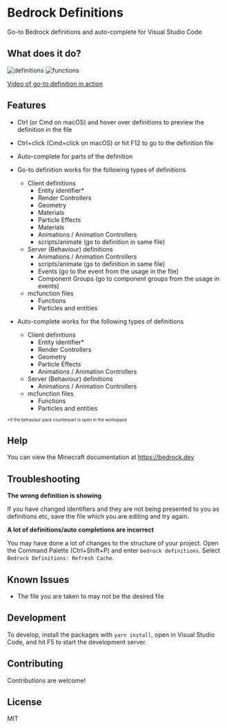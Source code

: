 # Bedrock Definitions

Go-to Bedrock definitions and auto-complete for Visual Studio Code

## What does it do?
![definitions](https://raw.githubusercontent.com/destruc7i0n/vscode-bedrock-definitions/master/img/preview1.gif)
![functions](https://raw.githubusercontent.com/destruc7i0n/vscode-bedrock-definitions/master/img/preview2.gif)

[Video of go-to definition in action](https://streamable.com/k3bel)

## Features

- Ctrl (or Cmd on macOS) and hover over definitions to preview the definition in the file
- Ctrl+click (Cmd+click on macOS) or hit F12 to go to the definition file
- Auto-complete for parts of the definition

- Go-to definition works for the following types of definitions
  - Client definitions
    - Entity identifier*
    - Render Controllers
    - Geometry
    - Materials
    - Particle Effects
    - Materials
    - Animations / Animation Controllers
    - scripts/animate (go to definition in same file)
  - Server (Behaviour) definitions 
    - Animations / Animation Controllers
    - scripts/animate (go to definition in same file)
    - Events (go to the event from the usage in the file)
    - Component Groups (go to component groups from the usage in events)
  - mcfunction files
    - Functions
    - Particles and entities

- Auto-complete works for the following types of definitions
  - Client definitions
    - Entity identifier*
    - Render Controllers
    - Geometry
    - Particle Effects
    - Animations / Animation Controllers
  - Server (Behaviour) definitions 
    - Animations / Animation Controllers
  - mcfunction files
    - Functions
    - Particles and entities

<sub><sup>*If the behaviour pack counterpart is open in the workspace</sup></sub>

## Help

You can view the Minecraft documentation at https://bedrock.dev

## Troubleshooting

**The wrong definition is showing**

If you have changed identifiers and they are not being presented to you as definitions etc, save the file which you are editing and try again.

**A lot of definitions/auto completions are incorrect**

You may have done a lot of changes to the structure of your project. 
Open the Command Palette (Ctrl+Shift+P) and enter `bedrock definitions`. Select `Bedrock Definitions: Refresh Cache`.

## Known Issues

- The file you are taken to may not be the desired file

## Development

To develop, install the packages with `yarn install`, open in Visual Studio Code, and hit F5 to start the development server.

## Contributing

Contributions are welcome!

## License

MIT